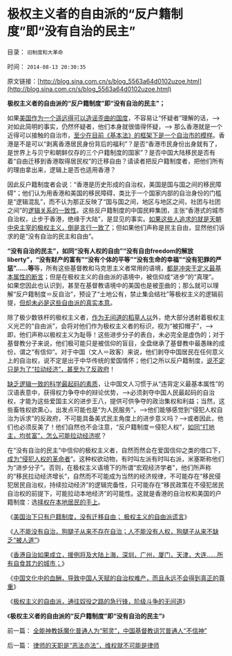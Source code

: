 # 极权主义者的自由派的“反户籍制度”即“没有自治的民主”

目录： `旧制度和大革命` 

时间： `2014-08-13 20:30:35` 

原文链接：[http://blog.sina.com.cn/s/blog_5563a64d0102uzoe.html](http://blog.sina.com.cn/s/blog_5563a64d0102uzoe.html)

**极权主义者的自由派的“反户籍制度”即“没有自治的民主”；**



如果[美国作为一个遥远得可以造谣歪曲的国度](../../../2012/5/5/公害知识分子的恶法之国家标准.md)，不容易让“怀疑者”理解的话，——>对如此简明的事实，仍然怀疑者，他们本身就很值得怀疑，——>
那么香港就是一个近得可以接触的自治市，[至少在目前《基本法》的框架下是一个自治市的模样](../../../2014/8/5/“天赋权力”的科学含义是“无限制争取”，“天”不是主权实体；.md)。香港是不是可以“剥离香港居民身份背后的福利”？是否“香港市民身份出身就有了，是世界上与贝宁和朝鲜仅存的三个户籍制度的国家”？是否中国大陆移民是否有着“自由迁移到香港取得居民权”的迁移自由？请读者把反户籍制度者，把他们所有的理由拿出来，逻辑上是否也适用香港？

因此反户籍制度者会说：“香港是历史形成的自治权，美国是国与国之间的移民障碍”；他们认为用香港和美国的移民障碍，类比于一个国家内部的自治身份的门槛是“逻辑混乱”，而不认为那正反映了“国与国之间，地区与地区之间，社团与社团之间”的[逻辑关系的一致性](http://darthvad.blog.sohu.com/172126229.html)。这些反户籍制度的中国民粹集团，主张“香港式的城市自治权，止步于香港，绝缘于大陆”，是显见的事实。[如果这些人追求的就是天朝中央主宰的极权主义，倒是言行一致了](../../../2014/8/8/反户籍制度，欺骗农民，掠夺市民的政治运动；.md)；但如果他们声称是民主自由，显然他们诉求的是“没有自治的民主和自由”。

**“没有自治的民主”，如同“没有人权的自由”“没有自由freedom的解放liberty”，“没有财产的富有”“没有个体的平等”“没有生命的幸福”“没有犯罪的严惩”……等**等，所有这些基督教和马克思主义者常用的语境，[都是冲突于定义最基本属性的断言](../../../2011/3/3/语文也可成科学；沟通的科学.md)；但是在极权主义的自由派的语境中，被信仰成“进步”的“真理”。
如果您因此也认识到，甚至在基督教语境中的美国也是被歪曲的；那么就可以理解“反户籍制度＝反自治”，预设了“土地公有，禁止集会结社”等极权主义的逻辑前提，[但却未必是这些自由派的真实本意](../../../2009/9/23/孟荀人之初善恶之争及“行之初意本善”.md)。

除了极少数铁杆的极权主义者，[作为无间道的稻草人以](../../../2014/5/19/中国的左派右派都是“反政府主义，闹革命主义”.md)外，绝大部分透射着极权主义光芒的“自由派”，会将对他们作为极权主义者的标识，视为“被扣帽子”，——>即，他们声称以极权主义为耻辱！这些进步分子的表白，未必完全是虚伪的；对于基督教分子来说，他们极可能只是被信仰的盲目，全盘继承了基督教中最愚昧的成份，谓之“有信仰”。对于中国（文人＝政客）来说，他们剥夺中国居民在任何意义上的自治权，说不定是出于中华传统的爱国情怀；他们之所以反户籍制度，[说不定只是为了“拉动经济”，甚至为了反政府](../../../2014/3/20/乌有之乡的左棍及其同情者，现身说法“多数人暴政”.md)！

[缺乏逻辑一致的科学最起码的素质](../../../2014/8/11/科学必须追求逻辑一致的实事求是.md)，让中国文人习惯于从“违背定义最基本属性”的汉语表意中，获得权力争夺中的辩论优势，——>必须剥夺中国人民最起码的自治权，才能为这些爱国主义的进步王八，提供可供争夺的政治集权和利益；当然，这些畜牲权欲熏心，出发点可能也是“为人民服务”，——>他们能够感觉到“侵犯人权自治为诉求”的反政府，不可能具备美式民主角度上的进步意义吗？——>或者因此，他们也必须反美了！他们自然也不会注意，“反户籍制度＝侵犯人权”，[如同“打地主，均贫富”，怎么可能拉动经济呢](../../../2009/10/13/两千年社稷延寿之九字真言.md)？

在“没有自治的民主”中信仰的极权主义者，自然而然会在爱国信仰之类的借口下，[成为“侵犯人权的革命者](../../../2009/10/13/小农意识仇富牛二历史命运.md)”。这种权欲动物，有时叫左派有时叫右派，米塞斯称他们为“进步分子”。否则，在极权主义语境下的所谓“宏观经济学者”，他们所声称的“移民拉动经济增长”，自然而不可能成为当然的经济规律，不可能存在“移民侵犯居民自治权，持续拉动经济”的逻辑完备性，只可能存在“移民政策在不侵犯居民自治权的前提下，可能拉动本地经济”的可能性。这就是香港的自治权和美国的户籍制度：选[择权在本地居民的手上](../../../2009/3/7/户籍制度的选择权，在该地居民，不在外来者.md)。

《[美国治下只有户籍制度，没有迁移自由；
极权主义的自由派谎言](../../../2014/8/8/美国治下只有户籍制度，没有迁移自由.md)》

《[人不能没有自治，狗腿子从来不存在自治；人不能没有人权，狗腿子从来不缺乏“被人道”](../../../2014/8/9/香港自治权，最大的阻力是北京中央，香港自已，还是民粹血酬？.md)》

《[香港自治如果成立，援例将及大陆上海，深圳，广州，厦门，天津，大连……所有自食其力的城市；](../../../2014/8/10/中央对香港自治并无反感，中国文化对城市自治非常抗拒.md)》

《[中国文化中的血酬，导致中国人天赋的自治权难产，而且永远不会得到真正的尊重](../../../2014/8/11/推进香港的自治权，揭穿民粹公知革命党的血酬左棍真面目.md)》

《[极权主义的自由派，通往奴役之路的急行锋，阶级斗争的无间道](../../../2014/8/12/极权主义的自由派，通往奴役之路的急行锋，阶级斗争的无间道.md)》

《**极权主义者的自由派的“反户籍制度”即“没有自治的民主”**》

前一篇： [全能神教妖魔化普通人为“邪灵”，中国基督教诅咒普通人“不信神”](../../../2014/8/13/全能神教妖魔化普通人为“邪灵”，中国基督教诅咒普通人“不信神”.md)

后一篇： [律师的天职是“恶法亦法”，维权就不可能是律师](../../../2014/8/12/律师的天职是“恶法亦法”，维权就不可能是律师.md)

